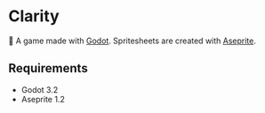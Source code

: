 # Clarity

👾 A game made with [Godot](https://godotengine.org). Spritesheets are created with [Aseprite](https://www.aseprite.org).

## Requirements

- Godot 3.2
- Aseprite 1.2
